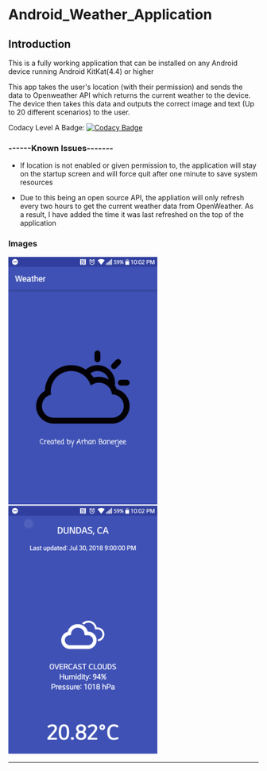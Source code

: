 # Android_Weather_Application

## Introduction

This is a fully working application that can be installed on any Android device running Android KitKat(4.4) or higher

This app takes the user's location (with their permission) and sends the data to Openweather API which returns the current 
weather to the device. The device then takes this data and outputs the correct image and text (Up to 20 different scenarios) to the user.

Codacy Level A Badge: [![Codacy Badge](https://api.codacy.com/project/badge/Grade/121eb803147946a396e1aff016ac3527)](https://www.codacy.com/project/banerjeeruku/Android_Weather_Application/dashboard?utm_source=github.com&amp;utm_medium=referral&amp;utm_content=ArhanBaner/Android_Weather_Application&amp;utm_campaign=Badge_Grade_Dashboard)

### ------Known Issues-------

 - If location is not enabled or given permission to, the application will stay on the startup screen and will force quit after one minute to save system resources
 
 - Due to this being an open source API, the appliation will only refresh every two hours to get the current weather data from OpenWeather. As a result, I have added the time it was last refreshed on the top of the application

### Images


<img src = "images/Startup.png" width = "300">
<img src = "images/In_App.png" width = "300">




********
